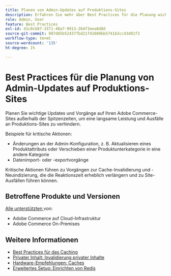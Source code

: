 ```yaml
---
title: Planen von Admin-Updates auf Produktions-Sites
description: Erfahren Sie mehr über Best Practices für die Planung wichtiger Updates für Adobe Commerce, um eine langsame Leistung und Ausfälle zu verhindern.
role: Admin, User
feature: Best Practices
exl-id: 41c0cb87-3371-48a7-9913-264f3eea8d8d
source-git-commit: 987d65b52437fbd21f41600bb5741b3cc43d01f3
workflow-type: tm+mt
source-wordcount: '135'
ht-degree: 1%

---
```


# Best Practices für die Planung von Admin-Updates auf Produktions-Sites

Planen Sie wichtige Updates und Vorgänge auf Ihren Adobe Commerce-Sites außerhalb der Spitzenzeiten, um eine langsame Leistung und Ausfälle an Produktions-Sites zu verhindern.

Beispiele für kritische Aktionen:

- Änderungen an der Admin-Konfiguration, z. B. Aktualisieren eines Produktattributs oder Verschieben einer Produktunterkategorie in eine andere Kategorie
- Datenimport- oder -exportvorgänge

Kritische Aktionen führen zu Vorgängen zur Cache-Invalidierung und -Neuindizierung, die die Reaktionszeit erheblich verlängern und zu Site-Ausfällen führen können.

## Betroffene Produkte und Versionen

[Alle unterstützten &#x200B;](../../../release/versions.md) von:

- Adobe Commerce auf Cloud-Infrastruktur
- Adobe Commerce On-Premises

## Weitere Informationen

- [Best Practices für das Caching](https://experienceleague.adobe.com/de/docs/commerce-admin/systems/tools/cache-management#best-practices-for-caching)
- [Privater Inhalt: Invalidierung privater Inhalte](https://developer.adobe.com/commerce/php/development/cache/page/private-content/#invalidate-private-content)
- [Hardware-Empfehlungen: Caches](../../../performance/hardware.md#caches)
- [Erweitertes Setup: Einrichten von Redis](../../../performance/advanced-setup.md#set-up-redis)

